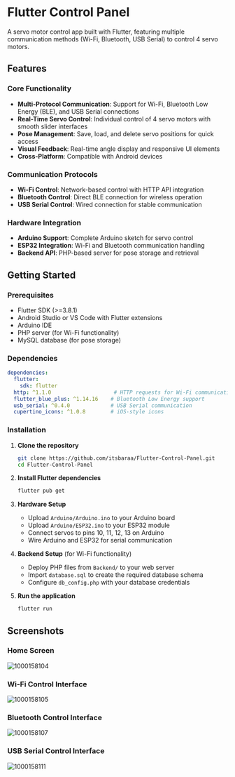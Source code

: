 # Flutter Control Panel

A servo motor control app built with Flutter, featuring multiple communication methods (Wi-Fi, Bluetooth, USB Serial) to control 4 servo motors.

##  Features

### Core Functionality
- **Multi-Protocol Communication**: Support for Wi-Fi, Bluetooth Low Energy (BLE), and USB Serial connections
- **Real-Time Servo Control**: Individual control of 4 servo motors with smooth slider interfaces
- **Pose Management**: Save, load, and delete servo positions for quick access
- **Visual Feedback**: Real-time angle display and responsive UI elements
- **Cross-Platform**: Compatible with Android devices

### Communication Protocols
- **Wi-Fi Control**: Network-based control with HTTP API integration
- **Bluetooth Control**: Direct BLE connection for wireless operation
- **USB Serial Control**: Wired connection for stable communication

### Hardware Integration
- **Arduino Support**: Complete Arduino sketch for servo control
- **ESP32 Integration**: Wi-Fi and Bluetooth communication handling
- **Backend API**: PHP-based server for pose storage and retrieval


## Getting Started

### Prerequisites

- Flutter SDK (>=3.8.1)
- Android Studio or VS Code with Flutter extensions
- Arduino IDE
- PHP server (for Wi-Fi functionality)
- MySQL database (for pose storage)

### Dependencies

```yaml
dependencies:
  flutter:
    sdk: flutter
  http: ^1.1.0                    # HTTP requests for Wi-Fi communication
  flutter_blue_plus: ^1.14.16    # Bluetooth Low Energy support
  usb_serial: ^0.4.0             # USB Serial communication
  cupertino_icons: ^1.0.8        # iOS-style icons
```

### Installation

1. **Clone the repository**
   ```bash
   git clone https://github.com/itsbaraa/Flutter-Control-Panel.git
   cd Flutter-Control-Panel
   ```

2. **Install Flutter dependencies**
   ```bash
   flutter pub get
   ```

3. **Hardware Setup**
   - Upload `Arduino/Arduino.ino` to your Arduino board
   - Upload `Arduino/ESP32.ino` to your ESP32 module
   - Connect servos to pins 10, 11, 12, 13 on Arduino
   - Wire Arduino and ESP32 for serial communication

4. **Backend Setup** (for Wi-Fi functionality)
   - Deploy PHP files from `Backend/` to your web server
   - Import `database.sql` to create the required database schema
   - Configure `db_config.php` with your database credentials

5. **Run the application**
   ```bash
   flutter run
   ```

## Screenshots

### Home Screen
![1000158104](https://github.com/user-attachments/assets/6f194dcb-c5d8-4e88-9083-0fb7b04ca651)

### Wi-Fi Control Interface
![1000158105](https://github.com/user-attachments/assets/7b0449a8-1039-40b5-a2ed-a818e9b0d7f7)

### Bluetooth Control Interface
![1000158107](https://github.com/user-attachments/assets/13aa79e8-9ed0-4be3-83ea-12d592d5cabb)

### USB Serial Control Interface
![1000158111](https://github.com/user-attachments/assets/e6236756-60fb-493c-8e5c-5513a4444fca)
